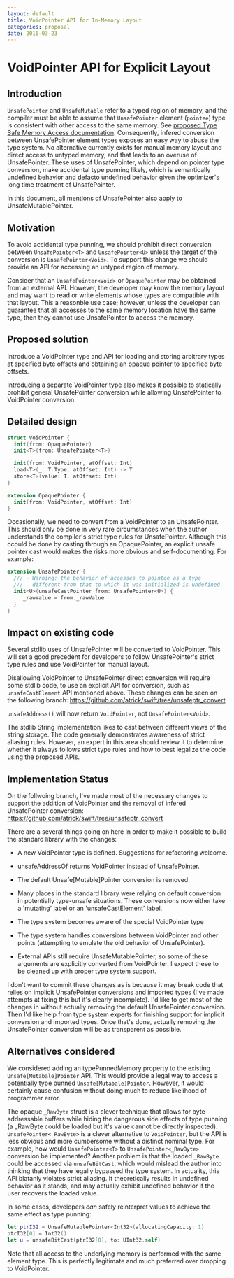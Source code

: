 ```yaml
---
layout: default
title: VoidPointer API for In-Memory Layout
categories: proposal
date: 2016-03-23
---
```


# VoidPointer API for Explicit Layout

## Introduction

`UnsafePointer` and `UnsafeMutable` refer to a typed region of memory,
and the compiler must be able to assume that `UnsafePointer` element
(`pointee`) type is consistent with other access to the same
memory. See [proposed Type Safe Memory Access
documentation][1]. Consequently, infered conversion between
UnsafePointer element types exposes an easy way to abuse the type
system. No alternative currently exists for manual memory layout and
direct access to untyped memory, and that leads to an overuse of
UnsafePointer. These uses of UnsafePointer, which depend on pointer
type conversion, make accidental type punning likely, which is
semantically undefined behavior and defacto undefined behavior given
the optimizer's long time treatment of UnsafePointer.

[1]:https://github.com/atrick/swift/blob/type-safe-mem-docs/docs/TypeSafeMemory.rst

In this document, all mentions of UnsafePointer also apply to
UnsafeMutablePointer.

## Motivation

To avoid accidental type punning, we should prohibit direct conversion
between `UnsafePointer<T>` and `UnsafePointer<U>` unless the target of the
conversion is `UnsafePointer<Void>`. To support this change we should
provide an API for accessing an untyped region of memory.

Consider that an `UnsafePointer<Void>` or `OpaquePointer` may be obtained
from an external API. However, the developer may know the memory
layout and may want to read or write elements whose types are
compatible with that layout. This a reasonble use case; however,
unless the developer can guarantee that all accesses to the same
memory location have the same type, then they cannot use UnsafePointer
to access the memory.

## Proposed solution

Introduce a VoidPointer type and API for loading and storing arbitrary
types at specified byte offsets and obtaining an opaque pointer to
specified byte offsets.

Introducing a separate VoidPointer type also makes it possible to
statically prohibit general UnsafePointer conversion while allowing
UnsafePointer to VoidPointer conversion.

## Detailed design

```swift
struct VoidPointer {
  init(from: OpaquePointer)
  init<T>(from: UnsafePointer<T>)

  init(from: VoidPointer, atOffset: Int)
  load<T>(_: T.Type, atOffset: Int) -> T
  store<T>(value: T, atOffset: Int)
}

extension OpaquePointer {
  init(from: VoidPointer, atOffset: Int)
}
```

Occasionally, we need to convert from a VoidPointer to an
UnsafePointer. This should only be done in very rare circumstances
when the author understands the compiler's strict type rules for
UnsafePointer. Although this ccould be done by casting through an
OpaquePointer, an explicit unsafe pointer cast would makes the risks
more obvious and self-documenting. For example:

```swift
extension UnsafePointer {
  /// - Warning: the behavior of accesses to pointee as a type
  ///   different from that to which it was initialized is undefined.
  init<U>(unsafeCastPointer from: UnsafePointer<U>) {
     _rawValue = from._rawValue
  }
}
```

## Impact on existing code

Several stdlib uses of UnsafePointer will be converted to
VoidPointer. This will set a good precedent for developers to
follow UnsafePointer's strict type rules and use VoidPointer
for manual layout.

Disallowing VoidPointer to UnsafePointer direct conversion will
require some stdlib code, to use an explicit API for conversion, such
as ``unsafeCastElement`` API mentioned above. These changes can be
seen on the following branch:
https://github.com/atrick/swift/tree/unsafeptr_convert

`unsafeAddress()` will now return `VoidPointer`, not `UnsafePointer<Void>`.

The stdlib String implementation likes to cast between different views
of the string storage. The code generally demonstrates awareness of
strict aliasing rules. However, an expert in this area should review
it to determine whether it always follows strict type rules and how to best
legalize the code using the proposed APIs.

## Implementation Status

On the follwoing branch, I've made most of the necessary changes to
support the addition of VoidPointer and the removal of infered
UnsafePointer conversion:
https://github.com/atrick/swift/tree/unsafeptr_convert

There are a several things going on here in order to make it possible
to build the standard library with the changes:

- A new VoidPointer type is defined. Suggestions for refactoring welcome.

- unsafeAddressOf returns VoidPointer instead of UnsafePointer<Void>.

- The default Unsafe[Mutable]Pointer conversion is removed.

- Many places in the standard library were relying on default
  conversion in potentially type-unsafe situations. These conversions
  now either take a 'mutating' label or an 'unsafeCastElement' label.

- The type system becomes aware of the special VoidPointer type

- The type system handles conversions between VoidPointer and other
  points (attempting to emulate the old behavior of
  UnsafePointer<Void>).

- External APIs still require UnsafeMutablePointer<Void>, so some of
  these arguments are explicitly converted from VoidPointer. I expect
  these to be cleaned up with proper type system support.

I don't want to commit these changes as is because it may break
code that relies on implicit UnsafePointer conversions and imported
types (I've made attempts at fixing this but it's clearly
incomplete). I'd like to get most of the changes in without actually
removing the default UnsafePointer conversion. Then I'd like help from
type system experts for finishing support for implicit conversion and
imported types. Once that's done, actually removing the UnsafePointer
conversion will be as transparent as possible.

## Alternatives considered

We considered adding an typePunnedMemory property to the existing
`Unsafe[Mutabale]Pointer` API. This would provide a legal way to access
a potentially type punned `Unsafe[Mutabale]Pointer`. However, it would
certainly cause confusion without doing much to reduce likelihood of
programmer error.

The opaque `_RawByte` struct is a clever technique that allows for
byte-addressable buffers while hiding the dangerous side effects of
type punning (a _RawByte could be loaded but it's value cannot be
directly inspected). `UnsafePointer<_RawByte>` is a clever alternative
to `VoidPointer`, but the API is less obvious and more cumbersome
without a distinct nominal type. For example, how would
`UnsafePointer<T>` to `UnsafePointer<_RawByte>` conversion be
implemented? Another problem is that the loaded `_RawByte` could be
accessed via `unsafeBitCast`, which would mislead the author into
thinking that they have legally bypassed the type system. In
actuality, this API blatanly violates strict aliasing. It
theoretically results in undefined behavior as it stands, and may
actually exhibit undefined behavior if the user recovers the loaded
value.

In some cases, developers *can* safely reinterpret values to achieve the
same effect as type punning:

```swift
let ptrI32 = UnsafeMutablePointer<Int32>(allocatingCapacity: 1)
ptrI32[0] = Int32()
let u = unsafeBitCast(ptrI32[0], to: UInt32.self)
```

Note that all access to the underlying memory is performed with the
same element type.  This is perfectly legitimate and much preferred
over dropping to VoidPointer.
